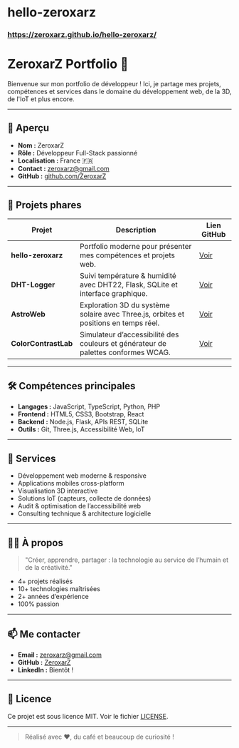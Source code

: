 # hello-zeroxarz
### https://zeroxarz.github.io/hello-zeroxarz/
 # ZeroxarZ Portfolio 🚀

Bienvenue sur mon portfolio de développeur ! Ici, je partage mes projets, compétences et services dans le domaine du développement web, de la 3D, de l'IoT et plus encore.

---

## 🌟 Aperçu

- **Nom :** ZeroxarZ
- **Rôle :** Développeur Full-Stack passionné
- **Localisation :** France 🇫🇷
- **Contact :** zeroxarz@gmail.com
- **GitHub :** [github.com/ZeroxarZ](https://github.com/ZeroxarZ)

---

## 📂 Projets phares

| Projet              | Description                                                                                 | Lien GitHub                                      |
|---------------------|-------------------------------------------------------------------------------------------|--------------------------------------------------|
| **hello-zeroxarz**  | Portfolio moderne pour présenter mes compétences et projets web.                           | [Voir](https://github.com/ZeroxarZ/hello-zeroxarz) |
| **DHT-Logger**      | Suivi température & humidité avec DHT22, Flask, SQLite et interface graphique.             | [Voir](https://github.com/ZeroxarZ/dhtlogger)      |
| **AstroWeb**        | Exploration 3D du système solaire avec Three.js, orbites et positions en temps réel.      | [Voir](https://github.com/ZeroxarZ/AstroWeb)       |
| **ColorContrastLab**| Simulateur d’accessibilité des couleurs et générateur de palettes conformes WCAG.         | [Voir](https://github.com/ZeroxarZ/ColorContrastLab)                                           |

---

## 🛠️ Compétences principales

- **Langages :** JavaScript, TypeScript, Python, PHP
- **Frontend :** HTML5, CSS3, Bootstrap, React
- **Backend :** Node.js, Flask, APIs REST, SQLite
- **Outils :** Git, Three.js, Accessibilité Web, IoT

---

## 💼 Services

- Développement web moderne & responsive
- Applications mobiles cross-platform
- Visualisation 3D interactive
- Solutions IoT (capteurs, collecte de données)
- Audit & optimisation de l’accessibilité web
- Consulting technique & architecture logicielle

---

## 👨‍💻 À propos

> "Créer, apprendre, partager : la technologie au service de l’humain et de la créativité."

- 4+ projets réalisés
- 10+ technologies maîtrisées
- 2+ années d’expérience
- 100% passion

---

## 📫 Me contacter

- **Email :** zeroxarz@gmail.com
- **GitHub :** [ZeroxarZ](https://github.com/ZeroxarZ)
- **LinkedIn :** Bientôt !

---

## 📝 Licence

Ce projet est sous licence MIT. Voir le fichier [LICENSE](./LICENSE).

---

> Réalisé avec ❤️, du café et beaucoup de curiosité !
